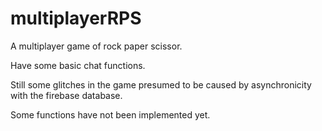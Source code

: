 # multiplayerRPS

A multiplayer game of rock paper scissor. 

Have some basic chat functions.

Still some glitches in the game presumed to be caused by asynchronicity with the firebase database.

Some functions have not been implemented yet.